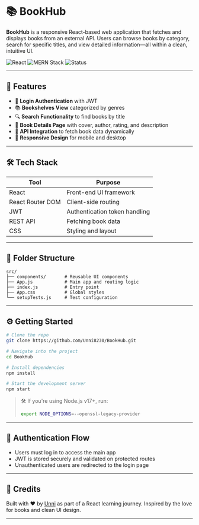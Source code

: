 # 📚 BookHub

**BookHub** is a responsive React-based web application that fetches and displays books from an external API. Users can browse books by category, search for specific titles, and view detailed information—all within a clean, intuitive UI.

![React](https://img.shields.io/badge/React-18-blue?logo=react)
![MERN Stack](https://img.shields.io/badge/MERN-Full%20Stack-blueviolet?logo=mongodb)
![Status](https://img.shields.io/badge/status-Active-brightgreen)

---

## 🚀 Features

- 🔐 **Login Authentication** with JWT
- 📚 **Bookshelves View** categorized by genres
- 🔍 **Search Functionality** to find books by title
- 📄 **Book Details Page** with cover, author, rating, and description
- 🔄 **API Integration** to fetch book data dynamically
- 💅 **Responsive Design** for mobile and desktop

---

## 🛠️ Tech Stack

| Tool             | Purpose                            |
|------------------|------------------------------------|
| React            | Front-end UI framework             |
| React Router DOM | Client-side routing                |
| JWT              | Authentication token handling      |
| REST API         | Fetching book data                 |
| CSS              | Styling and layout                 |

---

## 📂 Folder Structure

```
src/
├── components/       # Reusable UI components
├── App.js            # Main app and routing logic
├── index.js          # Entry point
├── App.css           # Global styles
└── setupTests.js     # Test configuration
```

---

## ⚙️ Getting Started

```bash
# Clone the repo
git clone https://github.com/Unni8230/BookHub.git

# Navigate into the project
cd BookHub

# Install dependencies
npm install

# Start the development server
npm start
```

> 🛠 If you're using Node.js v17+, run:
> ```bash
> export NODE_OPTIONS=--openssl-legacy-provider
> ```

---

## 🔐 Authentication Flow

- Users must log in to access the main app
- JWT is stored securely and validated on protected routes
- Unauthenticated users are redirected to the login page

---

## 🙌 Credits

Built with ❤️ by [Unni](https://github.com/Unni8230) as part of a React learning journey. Inspired by the love for books and clean UI design.

---

